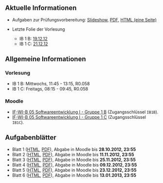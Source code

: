 ## Aktuelle Informationen

-   Aufgaben zur Prüfungsvorbereitung:
    [Slideshow](/lectures/seiib/presentation/Aufgaben.html),
    [PDF](/lectures/seiib/pdf/Aufgaben.pdf),
    [HTML (eine Seite)](/lectures/seiib/html/Aufgaben.html)

-   Letzte Folie der Vorlesung
    -   IB 1 B: [19.12.12](http://ob.cs.hm.edu/lectures/softwareentwicklungiib/presentation/04_Klassen.html#(24))
    -   IB 1 C: [21.12.12](http://ob.cs.hm.edu/lectures/softwareentwicklungiib/presentation/04_Klassen.html#(38))

## Allgemeine Informationen

### Vorlesung

-   IB 1 B: Mittwochs, 11:45 - 13:15, R0.058
-   IB 1 C: Freitags, 08:15 - 09:45, R0.058

### Moodle

-   [IF-WI-B 05 Softwareentwicklung I - Gruppe 1 B](https://moodle.hm.edu/course/view.php?id=3384)
    (Zugangsschlüssel `IB1B`).
-   [IF-WI-B 05 Softwareentwicklung I - Gruppe 1 C](https://moodle.hm.edu/course/view.php?id=3387)
    (Zugangsschlüssel `IB1C`).

## Aufgabenblätter

-   Blatt 1
    ([HTML](/lectures/seiib/html/Blatt1.html),
    [PDF](/lectures/seiib/pdf/Blatt1.pdf)),
    Abgabe in Moodle bis **28.10.2012, 23:55**
-   Blatt 2
    ([HTML](/lectures/seiib/html/Blatt2.html),
    [PDF](/lectures/seiib/pdf/Blatt2.pdf)),
    Abgabe in Moodle bis **11.11.2012, 23:55**
-   Blatt 3
    ([HTML](/lectures/seiib/html/Blatt3.html),
    [PDF](/lectures/seiib/pdf/Blatt3.pdf)),
    Abgabe in Moodle bis **25.11.2012, 23:55**
-   Blatt 4
    ([HTML](/lectures/seiib/html/Blatt4.html),
    [PDF](/lectures/seiib/pdf/Blatt4.pdf)),
    Abgabe in Moodle bis **09.12.2012, 23:55**
-   Blatt 5
    ([HTML](/lectures/seiib/html/Blatt5.html),
    [PDF](/lectures/seiib/pdf/Blatt5.pdf)),
    Abgabe in Moodle bis **23.12.2012, 23:55**
-   Blatt 6
    ([HTML](/lectures/seiib/html/Blatt6.html),
    [PDF](/lectures/seiib/pdf/Blatt6.pdf)),
    Abgabe in Moodle bis **13.01.2013, 23:55**

